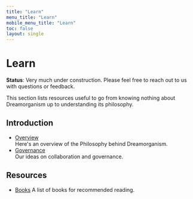```yaml
---
title: "Learn"
menu_title: "Learn"
mobile_menu_title: "Learn"
toc: false
layout: single
---
```


# Learn

**Status**: Very much under construction. Please feel free to reach out to us with questions or feedback.

This section lists resources useful to go from knowing nothing about Dreamorganism up to understanding its philosophy. 

## Introduction

- [Overview](overview/)  
Here's an overview of the Philosophy behind Dreamorganism.
- [Governance](governance/)  
Our ideas on collaboration and governance.

## Resources

- [Books](books/)
A list of books for recommended reading.
